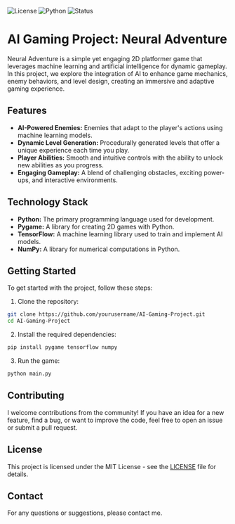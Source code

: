 ![License](https://img.shields.io/badge/license-MIT-blue.svg) ![Python](https://img.shields.io/badge/python-3.8%2B-blue) ![Status](https://img.shields.io/badge/status-ideation-orange)

# AI Gaming Project: Neural Adventure

Neural Adventure is a simple yet engaging 2D platformer game that leverages machine learning and artificial intelligence for dynamic gameplay. In this project, we explore the integration of AI to enhance game mechanics, enemy behaviors, and level design, creating an immersive and adaptive gaming experience.

## Features

- **AI-Powered Enemies:** Enemies that adapt to the player's actions using machine learning models.
- **Dynamic Level Generation:** Procedurally generated levels that offer a unique experience each time you play.
- **Player Abilities:** Smooth and intuitive controls with the ability to unlock new abilities as you progress.
- **Engaging Gameplay:** A blend of challenging obstacles, exciting power-ups, and interactive environments.

## Technology Stack

- **Python:** The primary programming language used for development.
- **Pygame:** A library for creating 2D games with Python.
- **TensorFlow:** A machine learning library used to train and implement AI models.
- **NumPy:** A library for numerical computations in Python.

## Getting Started

To get started with the project, follow these steps:

1. Clone the repository:

```bash
git clone https://github.com/yourusername/AI-Gaming-Project.git
cd AI-Gaming-Project
```

2. Install the required dependencies:

```bash
pip install pygame tensorflow numpy
```

3. Run the game:

```bash
python main.py
```

## Contributing

I welcome contributions from the community! If you have an idea for a new feature, find a bug, or want to improve the code, feel free to open an issue or submit a pull request.

## License

This project is licensed under the MIT License - see the [LICENSE](LICENSE) file for details.

## Contact

For any questions or suggestions, please contact me.